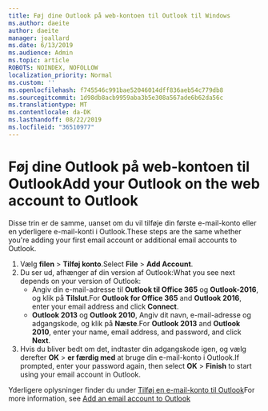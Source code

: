 ```yaml
---
title: Føj dine Outlook på web-kontoen til Outlook til Windows
ms.author: daeite
author: daeite
manager: joallard
ms.date: 6/13/2019
ms.audience: Admin
ms.topic: article
ROBOTS: NOINDEX, NOFOLLOW
localization_priority: Normal
ms.custom: ''
ms.openlocfilehash: f745546c991bae52046014dff836aeb54c779db8
ms.sourcegitcommit: 1d98db8acb9959aba3b5e308a567ade6b62da56c
ms.translationtype: MT
ms.contentlocale: da-DK
ms.lasthandoff: 08/22/2019
ms.locfileid: "36510977"
---
```

# <a name="add-your-outlook-on-the-web-account-to-outlook"></a><span data-ttu-id="eff45-102">Føj dine Outlook på web-kontoen til Outlook</span><span class="sxs-lookup"><span data-stu-id="eff45-102">Add your Outlook on the web account to Outlook</span></span>

<span data-ttu-id="eff45-103">Disse trin er de samme, uanset om du vil tilføje din første e-mail-konto eller en yderligere e-mail-konti i Outlook.</span><span class="sxs-lookup"><span data-stu-id="eff45-103">These steps are the same whether you're adding your first email account or additional email accounts to Outlook.</span></span>

1. <span data-ttu-id="eff45-104">Vælg **filen** > **Tilføj konto**.</span><span class="sxs-lookup"><span data-stu-id="eff45-104">Select **File** > **Add Account**.</span></span>
1. <span data-ttu-id="eff45-105">Du ser ud, afhænger af din version af Outlook:</span><span class="sxs-lookup"><span data-stu-id="eff45-105">What you see next depends on your version of Outlook:</span></span>
    - <span data-ttu-id="eff45-106">Angiv din e-mail-adresse til **Outlook til Office 365** og **Outlook-2016**, og klik på **Tilslut**.</span><span class="sxs-lookup"><span data-stu-id="eff45-106">For **Outlook for Office 365** and **Outlook 2016**, enter your email address and click **Connect**.</span></span>
    - <span data-ttu-id="eff45-107">**Outlook 2013** og **Outlook 2010**, Angiv dit navn, e-mail-adresse og adgangskode, og klik på **Næste**.</span><span class="sxs-lookup"><span data-stu-id="eff45-107">For **Outlook 2013** and **Outlook 2010**, enter your name, email address, and password, and click **Next**.</span></span>
1. <span data-ttu-id="eff45-108">Hvis du bliver bedt om det, indtaster din adgangskode igen, og vælg derefter **OK** > **er færdig med** at bruge din e-mail-konto i Outlook.</span><span class="sxs-lookup"><span data-stu-id="eff45-108">If prompted, enter your password again, then select **OK** > **Finish** to start using your email account in Outlook.</span></span>

<span data-ttu-id="eff45-109">Yderligere oplysninger finder du under [Tilføj en e-mail-konto til Outlook](https://support.office.com/article/6e27792a-9267-4aa4-8bb6-c84ef146101b)</span><span class="sxs-lookup"><span data-stu-id="eff45-109">For more information, see [Add an email account to Outlook](https://support.office.com/article/6e27792a-9267-4aa4-8bb6-c84ef146101b)</span></span>